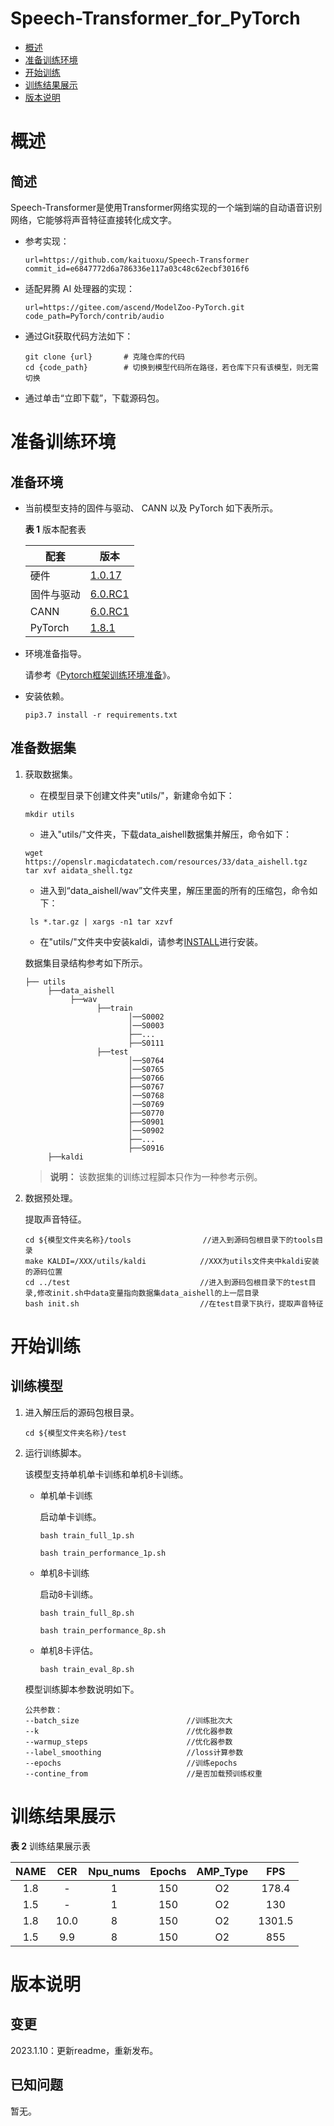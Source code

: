 # Speech-Transformer_for_PyTorch

-   [概述](#概述)
-   [准备训练环境](#准备训练环境)
-   [开始训练](#开始训练)
-   [训练结果展示](#训练结果展示)
-   [版本说明](#版本说明)

# 概述

## 简述

Speech-Transformer是使用Transformer网络实现的一个端到端的自动语音识别网络，它能够将声音特征直接转化成文字。

- 参考实现：

  ```
  url=https://github.com/kaituoxu/Speech-Transformer
  commit_id=e6847772d6a786336e117a03c48c62ecbf3016f6
  ```

- 适配昇腾 AI 处理器的实现：

  ```
  url=https://gitee.com/ascend/ModelZoo-PyTorch.git
  code_path=PyTorch/contrib/audio
  ```

- 通过Git获取代码方法如下：

  ```
  git clone {url}       # 克隆仓库的代码
  cd {code_path}        # 切换到模型代码所在路径，若仓库下只有该模型，则无需切换
  ```

- 通过单击“立即下载”，下载源码包。

# 准备训练环境

## 准备环境

- 当前模型支持的固件与驱动、 CANN 以及 PyTorch 如下表所示。

  **表 1**  版本配套表

  | 配套       | 版本                                                         |
  | ---------- | ------------------------------------------------------------ |
  | 硬件       | [1.0.17](https://www.hiascend.com/hardware/firmware-drivers?tag=commercial) |
  | 固件与驱动 | [6.0.RC1](https://www.hiascend.com/hardware/firmware-drivers?tag=commercial) |
  | CANN       | [6.0.RC1](https://www.hiascend.com/software/cann/commercial?version=6.0.RC1) |
  | PyTorch    | [1.8.1](https://gitee.com/ascend/pytorch/tree/master/)       |

- 环境准备指导。

  请参考《[Pytorch框架训练环境准备](https://www.hiascend.com/document/detail/zh/ModelZoo/pytorchframework/ptes)》。

- 安装依赖。

  ```
  pip3.7 install -r requirements.txt
  ```

## 准备数据集


1. 获取数据集。

   - 在模型目录下创建文件夹"utils/"，新建命令如下：
    
    ```
    mkdir utils
    ```

   - 进入"utils/"文件夹，下载data_aishell数据集并解压，命令如下：
    
    ```
    wget https://openslr.magicdatatech.com/resources/33/data_aishell.tgz
    tar xvf aidata_shell.tgz
    ```
   
   - 进入到“data_aishell/wav”文件夹里，解压里面的所有的压缩包，命令如下：
    
    ```
     ls *.tar.gz | xargs -n1 tar xzvf
    ```
   
   - 在"utils/"文件夹中安装kaldi，请参考[INSTALL](https://github.com/kaldi-asr/kaldi)进行安装。
    
    数据集目录结构参考如下所示。

    ```
    ├── utils
         ├──data_aishell
              ├──wav
                    ├──train
                           │──S0002
                           │──S0003
                           ├──...  
                           ├──S0111    
                    ├──test
                           │──S0764
                           │──S0765
                           ├──S0766 
                           ├──S0767  
                           │──S0768
                           │──S0769
                           ├──S0770 
                           ├──S0901 
                           │──S0902
                           ├──...
                           ├──S0916 
         ├──kaldi         
    ``` 
   > **说明：** 
   > 该数据集的训练过程脚本只作为一种参考示例。
2. 数据预处理。
   
   提取声音特征。

    ```
    cd ${模型文件夹名称}/tools                //进入到源码包根目录下的tools目录
    make KALDI=/XXX/utils/kaldi            //XXX为utils文件夹中kaldi安装的源码位置
    cd ../test                             //进入到源码包根目录下的test目录,修改init.sh中data变量指向数据集data_aishell的上一层目录
    bash init.sh                           //在test目录下执行，提取声音特征 
    ```

# 开始训练

## 训练模型

1. 进入解压后的源码包根目录。

     ```
     cd ${模型文件夹名称}/test 
     ```

2. 运行训练脚本。

   该模型支持单机单卡训练和单机8卡训练。

   - 单机单卡训练

     启动单卡训练。

     ```
     bash train_full_1p.sh 
     
     bash train_performance_1p.sh 
     ```

   - 单机8卡训练

     启动8卡训练。

     ```
     bash train_full_8p.sh 
     
     bash train_performance_8p.sh 
     ```

   - 单机8卡评估。
     ```
     bash train_eval_8p.sh
     ```

   模型训练脚本参数说明如下。

   ```
   公共参数：
   --batch_size                        //训练批次大
   --k                                 //优化器参数
   --warmup_steps                      //优化器参数
   --label_smoothing                   //loss计算参数
   --epochs                            //训练epochs
   --contine_from                      //是否加载预训练权重           
   ```

# 训练结果展示

**表 2**  训练结果展示表

| NAME | CER    | Npu_nums | Epochs   | AMP_Type | FPS | 
| :------: | :------: | :------: | :------: | :------: | :------: |
| 1.8 | -        | 1        | 150      | O2       | 178.4 |
| 1.5 | -        | 1        | 150      | O2       | 130 |
| 1.8 | 10.0     | 8        | 150      | O2       | 1301.5 |
| 1.5 | 9.9      | 8        | 150      | O2       | 855 |
# 版本说明

## 变更

2023.1.10：更新readme，重新发布。


## 已知问题

暂无。


